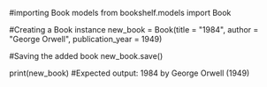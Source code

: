 #importing Book models
from bookshelf.models import Book

#Creating a Book instance 
new_book = Book(title = "1984", author = "George Orwell", publication_year = 1949)    

#Saving the added book
new_book.save()

print(new_book)
#Expected output: 
1984 by George Orwell (1949)